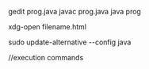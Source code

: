 gedit prog.java
javac prog.java
java prog

xdg-open filename.html

sudo update-alternative --config java

//execution commands
